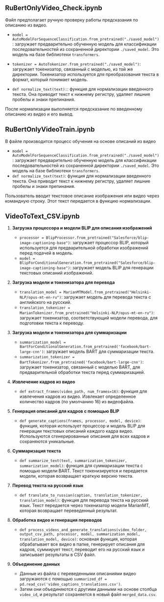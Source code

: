 ## RuBertOnlyVideo_Check.ipynb
Файл предполагает ручную проверку работы предсказания по описанию из видео.
- `model = AutoModelForSequenceClassification.from_pretrained("./saved_model")`: загружает предварительно обученную модель для классификации последовательностей из сохраненной директории `./saved_model`. Это модель на базе библиотеки `transformers`.
  
- `tokenizer = AutoTokenizer.from_pretrained("./saved_model")`: загружает токенизатор, связанный с моделью, из той же директории. Токенизатор используется для преобразования текста в формат, который понимает модель.

- `def normalize_text(text):`: функция для нормализации введенного текста. Она приводит текст к нижнему регистру, удаляет лишние пробелы и знаки препинания.

После нормализации выполняется предсказание по введенному описанию из видео и его вывод.
## RuBertOnlyVideoTrain.ipynb
В файле производится процесс обучения на основе описаний из видео
   - `model = AutoModelForSequenceClassification.from_pretrained("./saved_model")`: загружает предварительно обученную модель для классификации последовательностей из сохраненной директории `./saved_model`. Это модель на базе библиотеки `transformers`.
   - `def normalize_text(text)`: функция для нормализации введенного текста. Она приводит текст к нижнему регистру, удаляет лишние пробелы и знаки препинания.

Пользователь вводит текстовое описание изображения или видео через командную строку. Этот текст передается в функцию нормализации.


## VideoToText_CSV.ipynb

1. **Загрузка процессора и модели BLIP для описания изображений**
   - `processor = BlipProcessor.from_pretrained("Salesforce/blip-image-captioning-base")`: загружает процессор BLIP, который используется для предварительной обработки изображений перед подачей в модель.
   - `model = BlipForConditionalGeneration.from_pretrained("Salesforce/blip-image-captioning-base")`: загружает модель BLIP для генерации текстовых описаний изображений.

2. **Загрузка модели и токенизатора для перевода**
   - `translation_model = MarianMTModel.from_pretrained("Helsinki-NLP/opus-mt-en-ru")`: загружает модель для перевода текста с английского на русский.
   - `translation_tokenizer = MarianTokenizer.from_pretrained("Helsinki-NLP/opus-mt-en-ru")`: загружает токенизатор, соответствующий модели перевода, для подготовки текста к переводу.

3. **Загрузка модели и токенизатора для суммаризации**
   - `summarization_model = BartForConditionalGeneration.from_pretrained('facebook/bart-large-cnn')`: загружает модель BART для суммаризации текста.
   - `summarization_tokenizer = BartTokenizer.from_pretrained('facebook/bart-large-cnn')`: загружает токенизатор, связанный с моделью BART, для предварительной обработки текста перед суммаризацией.

5. **Извлечение кадров из видео**
   - `def extract_frames(video_path, num_frames=16)`: функция для извлечения кадров из видео. Извлекает определенное количество кадров (по умолчанию 16) из видеофайла.

6. **Генерация описаний для кадров с помощью BLIP**
   - `def generate_captions(frames, processor, model, device)`: функция, которая использует процессор и модель BLIP для генерации текстовых описаний каждого кадра видео. Используются сгенерированные описания для всех кадров и сохраняются уникальные.

7. **Суммаризация текста**
   - `def summarize_text(text, summarization_tokenizer, summarization_model)`: функция для суммаризации текста с помощью модели BART. Текст токенизируется и передается модели, которая возвращает краткую версию текста.

8. **Перевод текста на русский язык**
   - `def translate_to_russian(caption, translation_tokenizer, translation_model)`: функция для перевода текста на русский язык. Текст передается через токенизатор модели MarianMT, которая возвращает переведенный результат.

9. **Обработка видео и генерация переводов**
   - `def process_videos_and_generate_translations(video_folder, output_csv_path, processor, model, summarization_model, translation_model, device)`: основная функция, которая обрабатывает все видео в папке, генерирует описания для кадров, суммирует текст, переводит его на русский язык и записывает результаты в CSV файл.

10. **Объединение данных**
    - Данные из файла с переведенными описаниями видео загружаются с помощью `summarized_df = pd.read_csv('video_captions_translations.csv')`.
    - Затем они объединяются с другими данными на основе столбца `video_id`, и результат сохраняется в новый файл `merged_data.csv`.


